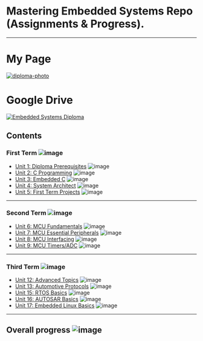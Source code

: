 # Mastering Embedded Systems Repo (Assignments & Progress).

---

# My Page

[![diploma-photo](https://user-images.githubusercontent.com/98949843/241395914-05cc79bf-9037-4a76-b6e9-2a1854e28d9d.png)](https://www.learn-in-depth.com/online-diploma/mohamed.m.alsehli%40gmail.com)

# Google Drive

[![Embedded Systems Diploma](https://user-images.githubusercontent.com/98949843/230186337-eb77c1b7-9fc9-48e7-a62c-824d9655b85b.png)](https://drive.google.com/drive/folders/14fDA-kQDxM-L3riE7fh2rkt6n-VYQuSn?usp=share_link)

## Contents

### First Term ![image](https://progress-bar.dev/100/?title=completed)

- [Unit 1: Diploma Prerequisites](https://github.com/Mo-Alsehli/Master_Embedded_Systems) ![image](https://progress-bar.dev/100/?title=No_Assignments&color=bababa)
- [Unit 2: C Programming](Unit_2_C_Programming) ![image](https://progress-bar.dev/100/)
- [Unit 3: Embedded C](Unit_3_Embedded_C) ![image](https://progress-bar.dev/100/)
- [Unit 4: System Architect](Unit_4_DataStructures) ![image](https://progress-bar.dev/100/)
- [Unit 5: First Term Projects](First_Term_Final_Projects) ![image](https://progress-bar.dev/100/)

---

### Second Term ![image](https://progress-bar.dev/0/?title=In_Progress&color=355E3B)

- [Unit 6: MCU Fundamentals](https://github.com/Mo-Alsehli/Master_Embedded_Systems) ![image](https://progress-bar.dev/100/)
- [Unit 7: MCU Essential Peripherals](https://github.com/Mo-Alsehli/Master_Embedded_Systems) ![image](https://progress-bar.dev/100/)
- [Unit 8: MCU Interfacing](https://github.com/Mo-Alsehli/Master_Embedded_Systems) ![image](https://progress-bar.dev/100/)
- [Unit 9: MCU Timers/ADC](https://github.com/Mo-Alsehli/Master_Embedded_Systems) ![image](https://progress-bar.dev/100/)

---

### Third Term ![image](https://progress-bar.dev/0/?title=Start_Soon&color=ff0000)

- [Unit 12: Advanced Topics](https://github.com/Mo-Alsehli/Master_Embedded_Systems) ![image](https://progress-bar.dev/0/)
- [Unit 13: Automotive Protocols](https://github.com/Mo-Alsehli/Master_Embedded_Systems) ![image](https://progress-bar.dev/0/)
- [Unit 15: RTOS Basics](https://github.com/Mo-Alsehli/Master_Embedded_Systems) ![image](https://progress-bar.dev/10/)
- [Unit 16: AUTOSAR Basics](https://github.com/Mo-Alsehli/Master_Embedded_Systems) ![image](https://progress-bar.dev/0/)
- [Unit 17: Embedded Linux Basics](https://github.com/Mo-Alsehli/Master_Embedded_Systems) ![image](https://progress-bar.dev/0/)

---

## Overall progress ![image](https://progress-bar.dev/2/?scale=3&title=Terms&suffix=&width=230&color=aa00ff)
